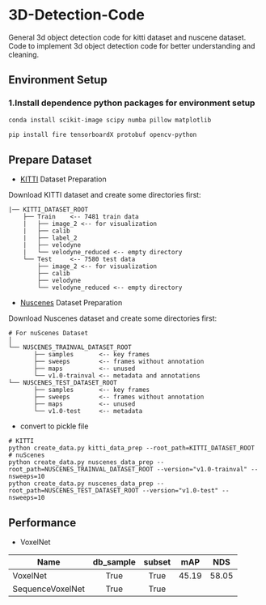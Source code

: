 # 3D-Detection-Code
General 3d object detection code for kitti dataset and nuscene dataset. Code to implement 3d object detection code for better understanding and cleaning.


## Environment Setup

### 1.Install dependence python packages for environment setup

```bash
conda install scikit-image scipy numba pillow matplotlib
```
```bash
pip install fire tensorboardX protobuf opencv-python
```



## Prepare Dataset


* [KITTI](http://www.cvlibs.net/datasets/kitti/eval_object.php?obj_benchmark=3d) Dataset Preparation

Download KITTI dataset and create some directories first:

```plain
|── KITTI_DATASET_ROOT
    ├── Train    <-- 7481 train data
    |   ├── image_2 <-- for visualization
    |   ├── calib
    |   ├── label_2
    |   ├── velodyne
    |   └── velodyne_reduced <-- empty directory
    └── Test     <-- 7580 test data
        ├── image_2 <-- for visualization
        ├── calib
        ├── velodyne
        └── velodyne_reduced <-- empty directory
```


* [Nuscenes](https://www.nuscenes.org/) Dataset Preparation

Download Nuscenes dataset and create some directories first:

```plain
# For nuScenes Dataset                                                                                                                                        │
└── NUSCENES_TRAINVAL_DATASET_ROOT                                                                                                                            
       ├── samples       <-- key frames                                                                                                                       
       ├── sweeps        <-- frames without annotation                                                                                                        
       ├── maps          <-- unused                                                                                                                           
       └── v1.0-trainval <-- metadata and annotations                                                                                                         
└── NUSCENES_TEST_DATASET_ROOT  
       ├── samples       <-- key frames                                                                                                                       
       ├── sweeps        <-- frames without annotation                                                                                                        
       ├── maps          <-- unused    
       └── v1.0-test     <-- metadata    
```

* convert to pickle file
```
# KITTI
python create_data.py kitti_data_prep --root_path=KITTI_DATASET_ROOT
# nuScenes
python create_data.py nuscenes_data_prep --root_path=NUSCENES_TRAINVAL_DATASET_ROOT --version="v1.0-trainval" --nsweeps=10
python create_data.py nuscenes_data_prep --root_path=NUSCENES_TEST_DATASET_ROOT --version="v1.0-test" --nsweeps=10
```


## Performance

* VoxelNet

|Name | db_sample| subset | mAP | NDS |
|------|:------:|:------:|:------:|:------:|
|VoxelNet | True | True | 45.19 | 58.05 |
|SequenceVoxelNet | True | True | | |
